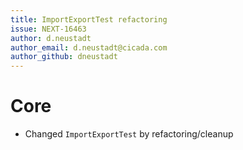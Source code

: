```yaml
---
title: ImportExportTest refactoring
issue: NEXT-16463
author: d.neustadt
author_email: d.neustadt@cicada.com 
author_github: dneustadt
---
```

# Core
* Changed `ImportExportTest` by refactoring/cleanup
